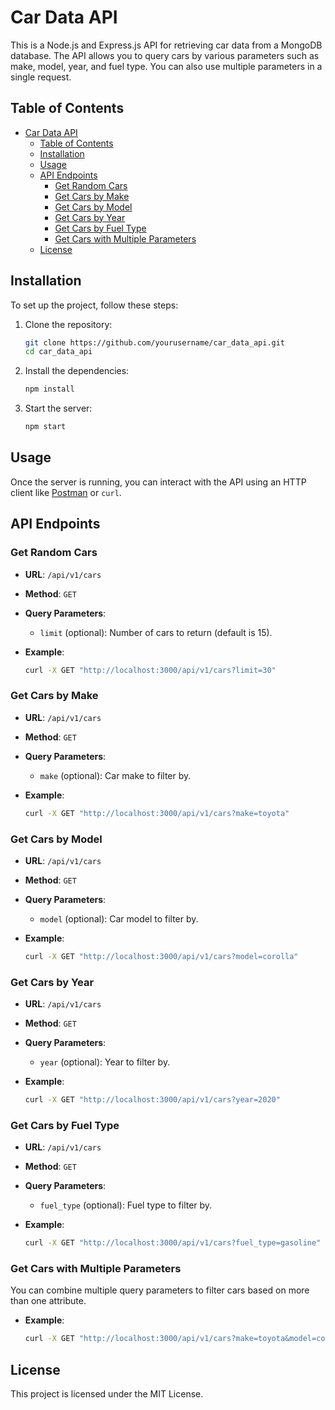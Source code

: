 # Car Data API

This is a Node.js and Express.js API for retrieving car data from a MongoDB database. The API allows you to query cars by various parameters such as make, model, year, and fuel type. You can also use multiple parameters in a single request.

## Table of Contents

- [Car Data API](#car-data-api)
  - [Table of Contents](#table-of-contents)
  - [Installation](#installation)
  - [Usage](#usage)
  - [API Endpoints](#api-endpoints)
    - [Get Random Cars](#get-random-cars)
    - [Get Cars by Make](#get-cars-by-make)
    - [Get Cars by Model](#get-cars-by-model)
    - [Get Cars by Year](#get-cars-by-year)
    - [Get Cars by Fuel Type](#get-cars-by-fuel-type)
    - [Get Cars with Multiple Parameters](#get-cars-with-multiple-parameters)
  - [License](#license)

## Installation

To set up the project, follow these steps:

1. Clone the repository:
   ```sh
   git clone https://github.com/yourusername/car_data_api.git
   cd car_data_api
   ```

2. Install the dependencies:
    ```sh
    npm install
    ```

3. Start the server:
   ```sh
   npm start
   ```

## Usage

Once the server is running, you can interact with the API using an HTTP client like [Postman](https://www.postman.com/) or `curl`.

## API Endpoints

### Get Random Cars
- **URL**: `/api/v1/cars`
- **Method**: `GET`
- **Query Parameters**:
  - `limit` (optional): Number of cars to return (default is 15).
  
- **Example**:
   ```sh
   curl -X GET "http://localhost:3000/api/v1/cars?limit=30"
   ```

### Get Cars by Make
- **URL**: `/api/v1/cars`
- **Method**: `GET`
- **Query Parameters**:
  - `make` (optional): Car make to filter by.

- **Example**:
   ```sh
   curl -X GET "http://localhost:3000/api/v1/cars?make=toyota"
   ```

### Get Cars by Model
- **URL**: `/api/v1/cars`
- **Method**: `GET`
- **Query Parameters**:
  - `model` (optional): Car model to filter by.

- **Example**:
   ```sh
   curl -X GET "http://localhost:3000/api/v1/cars?model=corolla"
   ```

### Get Cars by Year
- **URL**: `/api/v1/cars`
- **Method**: `GET`
- **Query Parameters**:
  - `year` (optional): Year to filter by.

- **Example**:
   ```sh
   curl -X GET "http://localhost:3000/api/v1/cars?year=2020"
   ```

### Get Cars by Fuel Type
- **URL**: `/api/v1/cars`
- **Method**: `GET`
- **Query Parameters**:
  - `fuel_type` (optional): Fuel type to filter by.

- **Example**:
   ```sh
   curl -X GET "http://localhost:3000/api/v1/cars?fuel_type=gasoline"
   ```

### Get Cars with Multiple Parameters
You can combine multiple query parameters to filter cars based on more than one attribute.

- **Example**:
   ```sh
   curl -X GET "http://localhost:3000/api/v1/cars?make=toyota&model=corolla&year=2020&fuel_type=gasoline"
   ```

## License

This project is licensed under the MIT License.